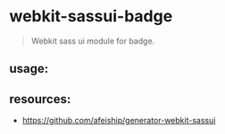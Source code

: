 # webkit-sassui-badge
> Webkit sass ui module for badge.

## usage:

## resources:
+ https://github.com/afeiship/generator-webkit-sassui
